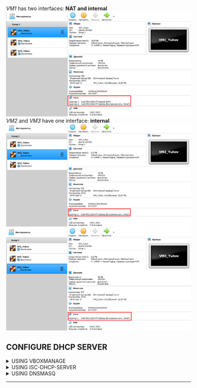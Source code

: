 *VM1* has two interfaces: **NAT and internal**   
![VM1 interfaces](screenshots/vm1_interfaces.png)   
*VM2* and *VM3* have one interface: **internal**  
![VM2 interfaces](screenshots/vm2_interfaces.png)  
![VM3 interfaces](screenshots/vm3_interfaces.png)  


CONFIGURE DHCP SERVER
--------------
<details><summary>USING VBOXMANAGE</summary>
  
The ```vboxmanage dhcpserver``` commands allow you to control the DHCP server that is built into VirtualBox.  
To *create a dhcp server* use:
```
vboxmanage dhcpserver add --netname intnet --ip 192.168.2.1 --netmask 255.255.255.0 --lowerip 192.168.2.30 --upperip 192.168.2.254 --enable
```
- ```--netname``` - the name of the network in VirtualBox
- ```-ip``` - IP adress for the dhcp server
- ```--lowerip --upperip``` - the range for the ip addresses that the dhcp can assign  

To see *the list of current dhcp servers* use:
```
vboxmanage list dhcpserver
```
![VBoxManage dhcpserver](screenshots/vboxmanage_configure_dhcp.png)  
To *change the setting* of the dhcpserver use ```vboxmanage dhcpserver modify```:
```
vboxmanage dhcpserver modify —netname mynet —lowerip 192.168.2.101 —upperip 192.168.2.120
```
![VBoxManage modify dhcpserver](screenshots/vboxmanage_modify_dhcp.png)  
The result:  
![VBoxManage dhcpserver](screenshots/vboxmanage_dhcp_result.png)  

</details>

<details><summary>USING ISC-DHCP-SERVER</summary>
   
First of all **stop the process of isc-dhcp-server**:
```
sudo service isc-dhcp-server stop
```
Set an interface that *connected with internal network* (enp0s8 in my case):  
```
sudo nano /etc/default/isc-dhcp-server
```
![ISC-DHCP-SERVER set an interface](screenshots/iscdhcp_set_interface.png)  
Configure the ***dhcp server***:
```
sudo nano /etc/dhcp/dhcpd.conf
```
![ISC-DHCP-SERVER configure dhcp](screenshots/iscdhcp_configure_dhcp.png)  
- ```range``` - the range for the ip addresses that the dhcp can assign
- ```option domain-name-servers``` - the IP adress of DNS server
- ```option domain-name``` - domain name
- ```option subnet-mask``` - the mask that will be given to the devices
- ```option routers``` - default gateway 
- ```option broadcast-address``` - the broadcast
- ```default-lease-time``` - this is the period for which the DHCP server assigns an IP address to the client
- ```max-lease-time``` - max period for which the DHCP server assigns an IP address to the client
  
In the end of the configuration **start the isc-dhcp-server**:
```
sudo service isc-dhcp-server start
```
The result:  
![ISC-DHCP-SERVER result](screenshots/iscdhcp_result.png)  

</details>
  
<details><summary>USING DNSMASQ</summary>
  
</details>

--------------









